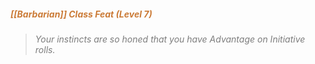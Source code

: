 ##### *<span style="color:rgb(203, 123, 55)">[[Barbarian]] Class Feat (Level 7)</span>*

> *<span style="color:rgb(125, 125, 125)">Your instincts are so honed that you have Advantage on Initiative rolls.</span>*